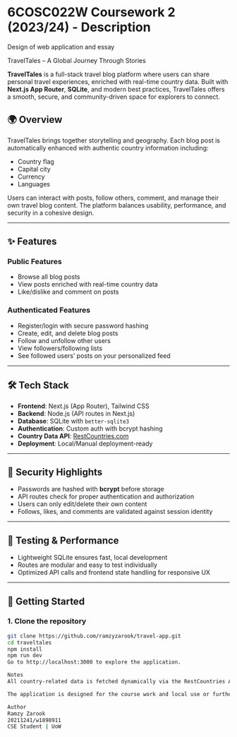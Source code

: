 # 6COSC022W Coursework 2 (2023/24) - Description

Design of web application and essay

TravelTales – A Global Journey Through Stories

**TravelTales** is a full-stack travel blog platform where users can share personal travel experiences, enriched with real-time country data. Built with **Next.js App Router**, **SQLite**, and modern best practices, TravelTales offers a smooth, secure, and community-driven space for explorers to connect.

## 🌍 Overview

TravelTales brings together storytelling and geography. Each blog post is automatically enhanced with authentic country information including:

- Country flag
- Capital city
- Currency
- Languages

Users can interact with posts, follow others, comment, and manage their own travel blog content. The platform balances usability, performance, and security in a cohesive design.

---

## ✨ Features

### Public Features

- Browse all blog posts
- View posts enriched with real-time country data
- Like/dislike and comment on posts

### Authenticated Features

- Register/login with secure password hashing
- Create, edit, and delete blog posts
- Follow and unfollow other users
- View followers/following lists
- See followed users’ posts on your personalized feed

---

## 🛠️ Tech Stack

- **Frontend**: Next.js (App Router), Tailwind CSS
- **Backend**: Node.js (API routes in Next.js)
- **Database**: SQLite with `better-sqlite3`
- **Authentication**: Custom auth with bcrypt hashing
- **Country Data API**: [RestCountries.com](https://restcountries.com)
- **Deployment**: Local/Manual deployment-ready

---

## 🔐 Security Highlights

- Passwords are hashed with **bcrypt** before storage
- API routes check for proper authentication and authorization
- Users can only edit/delete their own content
- Follows, likes, and comments are validated against session identity

---

## 🧪 Testing & Performance

- Lightweight SQLite ensures fast, local development
- Routes are modular and easy to test individually
- Optimized API calls and frontend state handling for responsive UX

---

## 🚀 Getting Started

### 1. Clone the repository

```bash
git clone https://github.com/ramzyzarook/travel-app.git
cd traveltales
npm install
npm run dev
Go to http://localhost:3000 to explore the application.

Notes
All country-related data is fetched dynamically via the RestCountries API.

The application is designed for the course work and local use or further deployment via services like Vercel

Author
Ramzy Zarook
20211241/w1898911
CSE Student | UoW
```

